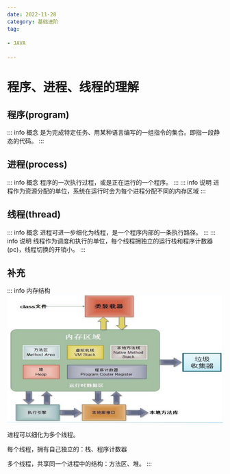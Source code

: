 ```yaml
---
date: 2022-11-28
category: 基础进阶
tag:

- JAVA

---
```


# 程序、进程、线程的理解

## 程序(program)

::: info 概念
是为完成特定任务、用某种语言编写的一组指令的集合。即指一段静态的代码。
:::

## 进程(process)

::: info 概念
程序的一次执行过程，或是正在运行的一个程序。
:::
::: info 说明
进程作为资源分配的单位，系统在运行时会为每个进程分配不同的内存区域
:::

## 线程(thread)

::: info 概念
进程可进一步细化为线程，是一个程序内部的一条执行路径。
:::
::: info 说明
线程作为调度和执行的单位，每个线程拥独立的运行栈和程序计数器(pc)，线程切换的开销小。
:::

## 补充

::: info 内存结构
![img.png](../images/introduce.png)

进程可以细化为多个线程。

每个线程，拥有自己独立的：栈、程序计数器

多个线程，共享同一个进程中的结构：方法区、堆。
:::










